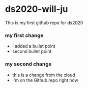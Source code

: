 # ds2020-will-ju
This is my first github repo for ds2020

### my first change

- I added a bullet point
- second bullet point

### my second change

- this is a change from the cloud
- I'm on the Github repo right now
